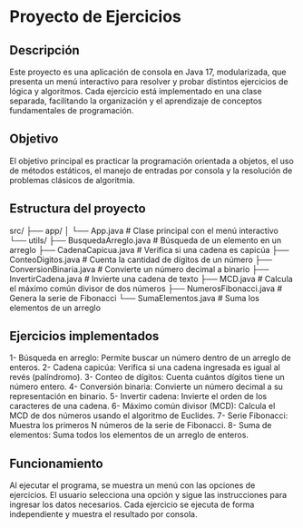 # Proyecto de Ejercicios 

## Descripción
Este proyecto es una aplicación de consola en Java 17, modularizada, que presenta un menú interactivo para resolver y probar distintos ejercicios de lógica y algoritmos. Cada ejercicio está implementado en una clase separada, facilitando la organización y el aprendizaje de conceptos fundamentales de programación.

## Objetivo
El objetivo principal es practicar la programación orientada a objetos, el uso de métodos estáticos, el manejo de entradas por consola y la resolución de problemas clásicos de algoritmia.

## Estructura del proyecto
src/
 ├── app/
 │    └── App.java           # Clase principal con el menú interactivo
 └── utils/
      ├── BusquedaArreglo.java     # Búsqueda de un elemento en un arreglo
      ├── CadenaCapicua.java       # Verifica si una cadena es capicúa
      ├── ConteoDigitos.java       # Cuenta la cantidad de dígitos de un número
      ├── ConversionBinaria.java   # Convierte un número decimal a binario
      ├── InvertirCadena.java      # Invierte una cadena de texto
      ├── MCD.java                 # Calcula el máximo común divisor de dos números
      ├── NumerosFibonacci.java    # Genera la serie de Fibonacci
      └── SumaElementos.java       # Suma los elementos de un arreglo

## Ejercicios implementados
1- Búsqueda en arreglo: Permite buscar un número dentro de un arreglo de enteros.
2- Cadena capicúa: Verifica si una cadena ingresada es igual al revés (palíndromo).
3- Conteo de dígitos: Cuenta cuántos dígitos tiene un número entero.
4- Conversión binaria: Convierte un número decimal a su representación en binario.
5- Invertir cadena: Invierte el orden de los caracteres de una cadena.
6- Máximo común divisor (MCD): Calcula el MCD de dos números usando el algoritmo de Euclides.
7- Serie Fibonacci: Muestra los primeros N números de la serie de Fibonacci.
8- Suma de elementos: Suma todos los elementos de un arreglo de enteros.

## Funcionamiento
Al ejecutar el programa, se muestra un menú con las opciones de ejercicios. El usuario selecciona una opción y sigue las instrucciones para ingresar los datos necesarios. Cada ejercicio se ejecuta de forma independiente y muestra el resultado por consola.